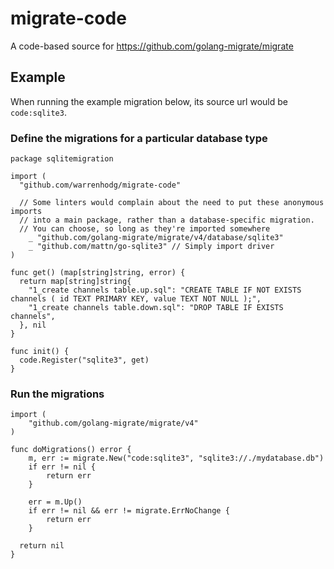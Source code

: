# migrate-code

A code-based source for https://github.com/golang-migrate/migrate

## Example

When running the example migration below, its source url would be `code:sqlite3`.
### Define the migrations for a particular database type

```
package sqlitemigration

import (
  "github.com/warrenhodg/migrate-code"

  // Some linters would complain about the need to put these anonymous imports
  // into a main package, rather than a database-specific migration.
  // You can choose, so long as they're imported somewhere
	_ "github.com/golang-migrate/migrate/v4/database/sqlite3"
	_ "github.com/mattn/go-sqlite3" // Simply import driver
)

func get() (map[string]string, error) {
  return map[string]string{
    "1_create channels table.up.sql": "CREATE TABLE IF NOT EXISTS channels ( id TEXT PRIMARY KEY, value TEXT NOT NULL );",
    "1_create channels table.down.sql": "DROP TABLE IF EXISTS channels",
  }, nil
}

func init() {
  code.Register("sqlite3", get)
}
```

### Run the migrations

```
import (
	"github.com/golang-migrate/migrate/v4"
)

func doMigrations() error {
	m, err := migrate.New("code:sqlite3", "sqlite3://./mydatabase.db")
	if err != nil {
		return err
	}

	err = m.Up()
	if err != nil && err != migrate.ErrNoChange {
		return err
	}

  return nil
}
```
